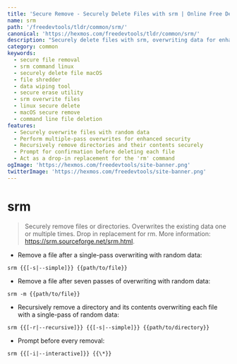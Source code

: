 ```yaml
---
title: 'Secure Remove - Securely Delete Files with srm | Online Free DevTools by Hexmos'
name: srm
path: '/freedevtools/tldr/common/srm/'
canonical: 'https://hexmos.com/freedevtools/tldr/common/srm/'
description: "Securely delete files with srm, overwriting data for enhanced privacy. A secure alternative to 'rm' for Linux and macOS. Free online tool, no registration required."
category: common
keywords:
  - secure file removal
  - srm command linux
  - securely delete file macOS
  - file shredder
  - data wiping tool
  - secure erase utility
  - srm overwrite files
  - linux secure delete
  - macOS secure remove
  - command line file deletion
features:
  - Securely overwrite files with random data
  - Perform multiple-pass overwrites for enhanced security
  - Recursively remove directories and their contents securely
  - Prompt for confirmation before deleting each file
  - Act as a drop-in replacement for the 'rm' command
ogImage: 'https://hexmos.com/freedevtools/site-banner.png'
twitterImage: 'https://hexmos.com/freedevtools/site-banner.png'
---
```


# srm

> Securely remove files or directories.
> Overwrites the existing data one or multiple times. Drop in replacement for rm.
> More information: <https://srm.sourceforge.net/srm.html>.

- Remove a file after a single-pass overwriting with random data:

`srm {{[-s|--simple]}} {{path/to/file}}`

- Remove a file after seven passes of overwriting with random data:

`srm -m {{path/to/file}}`

- Recursively remove a directory and its contents overwriting each file with a single-pass of random data:

`srm {{[-r|--recursive]}} {{[-s|--simple]}} {{path/to/directory}}`

- Prompt before every removal:

`srm {{[-i|--interactive]}} {{\*}}`
